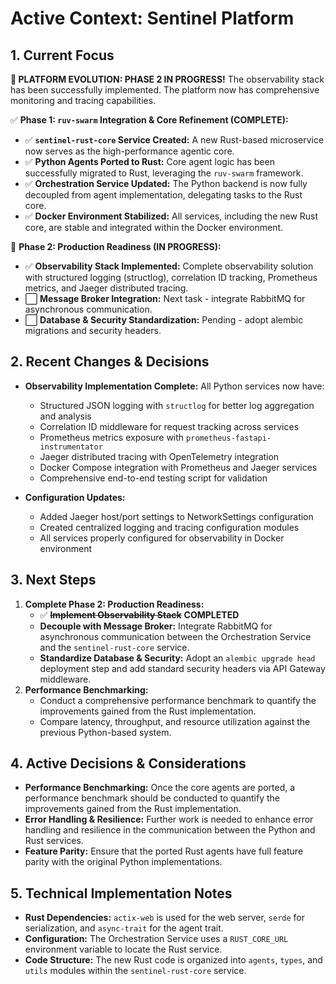 # Active Context: Sentinel Platform

## 1. Current Focus

**🚀 PLATFORM EVOLUTION: PHASE 2 IN PROGRESS!** The observability stack has been successfully implemented. The platform now has comprehensive monitoring and tracing capabilities.

✅ **Phase 1: `ruv-swarm` Integration & Core Refinement (COMPLETE):**
  - ✅ **`sentinel-rust-core` Service Created:** A new Rust-based microservice now serves as the high-performance agentic core.
  - ✅ **Python Agents Ported to Rust:** Core agent logic has been successfully migrated to Rust, leveraging the `ruv-swarm` framework.
  - ✅ **Orchestration Service Updated:** The Python backend is now fully decoupled from agent implementation, delegating tasks to the Rust core.
  - ✅ **Docker Environment Stabilized:** All services, including the new Rust core, are stable and integrated within the Docker environment.

🔄 **Phase 2: Production Readiness (IN PROGRESS):**
  - ✅ **Observability Stack Implemented:** Complete observability solution with structured logging (structlog), correlation ID tracking, Prometheus metrics, and Jaeger distributed tracing.
  - ⬜ **Message Broker Integration:** Next task - integrate RabbitMQ for asynchronous communication.
  - ⬜ **Database & Security Standardization:** Pending - adopt alembic migrations and security headers.

## 2. Recent Changes & Decisions

- **Observability Implementation Complete:** All Python services now have:
  - Structured JSON logging with `structlog` for better log aggregation and analysis
  - Correlation ID middleware for request tracking across services
  - Prometheus metrics exposure with `prometheus-fastapi-instrumentator`
  - Jaeger distributed tracing with OpenTelemetry integration
  - Docker Compose integration with Prometheus and Jaeger services
  - Comprehensive end-to-end testing script for validation

- **Configuration Updates:**
  - Added Jaeger host/port settings to NetworkSettings configuration
  - Created centralized logging and tracing configuration modules
  - All services properly configured for observability in Docker environment

## 3. Next Steps

1.  **Complete Phase 2: Production Readiness:**
    -   ✅ ~~**Implement Observability Stack**~~ **COMPLETED**
    -   **Decouple with Message Broker:** Integrate RabbitMQ for asynchronous communication between the Orchestration Service and the `sentinel-rust-core` service.
    -   **Standardize Database & Security:** Adopt an `alembic upgrade head` deployment step and add standard security headers via API Gateway middleware.
2.  **Performance Benchmarking:**
    -   Conduct a comprehensive performance benchmark to quantify the improvements gained from the Rust implementation.
    -   Compare latency, throughput, and resource utilization against the previous Python-based system.

## 4. Active Decisions & Considerations

- **Performance Benchmarking:** Once the core agents are ported, a performance benchmark should be conducted to quantify the improvements gained from the Rust implementation.
- **Error Handling & Resilience:** Further work is needed to enhance error handling and resilience in the communication between the Python and Rust services.
- **Feature Parity:** Ensure that the ported Rust agents have full feature parity with the original Python implementations.

## 5. Technical Implementation Notes

- **Rust Dependencies:** `actix-web` is used for the web server, `serde` for serialization, and `async-trait` for the agent trait.
- **Configuration:** The Orchestration Service uses a `RUST_CORE_URL` environment variable to locate the Rust service.
- **Code Structure:** The new Rust code is organized into `agents`, `types`, and `utils` modules within the `sentinel-rust-core` service.
